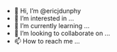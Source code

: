 - 👋 Hi, I’m @ericjdunphy
- 👀 I’m interested in ...
- 🌱 I’m currently learning ...
- 💞️ I’m looking to collaborate on ...
- 📫 How to reach me ...

<!---
ericjdunphy/ericjdunphy is a ✨ special ✨ repository because its `README.md` (this file) appears on your GitHub profile.
You can click the Preview link to take a look at your changes.
--->
